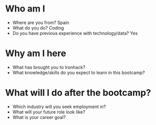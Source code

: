 # Who am I

* Where are you from? Spain 
* What do you do? Coding
* Do you have previous experience with technology/data? Yes

# Why am I here

* What has brought you to Ironhack?
* What knowledge/skills do you expect to learn in this bootcamp?

# What will I do after the bootcamp?

* Which industry will you seek employment in?
* What will your future role look like?
* What is your career goal?